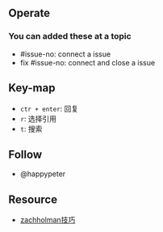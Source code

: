## Operate
### You can added these at a topic
* #issue-no: connect a issue
* fix #issue-no: connect and close a issue

## Key-map
* `ctr + enter`: 回复
* `r`: 选择引用
* `t`: 搜索

## Follow
* @happypeter

## Resource
* [zachholman技巧](https://zachholman.com/talk/git-github-secrets/)
